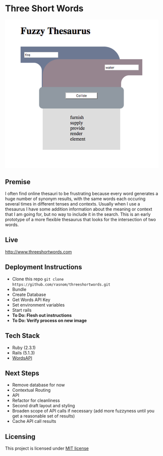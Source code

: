 # Three Short Words

![screenshot](fuzzy_thesaurus_screenshot.png)

## Premise

I often find online thesauri to be frustrating because every word generates a huge number of synonym results, with the same words each occuring several times in different tenses and contexts. Usually when I use a thesaurus I have some addition information about the meaning or context that I am going for, but no way to include it in the search. This is an early prototype of a more flexible thesaurus that looks for the intersection of two words.

## Live

http://www.threeshortwords.com

## Deployment Instructions

* Clone this repo `git clone https://github.com/rasnom/threeshortwords.git`
* Bundle 
* Create Database
* Get Words API Key
* Set environment variables
* Start rails
* **To Do: Flesh out instructions**
* **To Do: Verify process on new image**

## Tech Stack

* Ruby (2.3.1)
* Rails (5.1.3)
* [WordsAPI](www.wordsapi.com)

## Next Steps

* Remove database for now
* Contextual Routing
* API
* Refactor for cleanliness
* Second draft layout and styling
* Broaden scope of API calls if necessary (add more fuzzyness until you get a reasonable set of results)
* Cache API call results

## Licensing

This project is licensed under [MIT license](./LICENSE)
